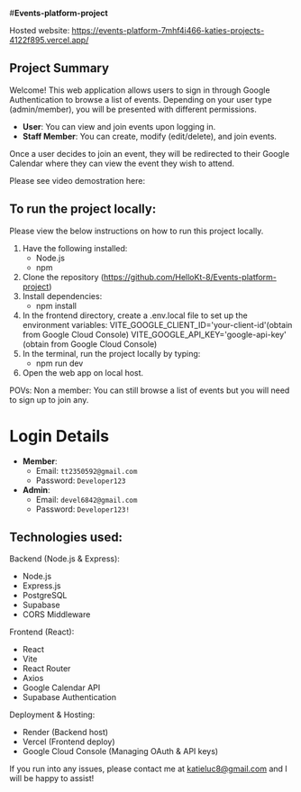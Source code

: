 #**Events-platform-project**

Hosted website: https://events-platform-7mhf4i466-katies-projects-4122f895.vercel.app/

## Project Summary
Welcome! This web application allows users to sign in through Google Authentication to browse a list of events. Depending on your user type (admin/member), you will be presented with different permissions. 

- **User**: You can view and join events upon logging in.
- **Staff Member**: You can create, modify (edit/delete), and join events.

Once a user decides to join an event, they will be redirected to their Google Calendar where they can view the event they wish to attend.

Please see video demostration here: 


## To run the project locally: 
Please view the below instructions on how to run this project locally. 
1. Have the following installed:
   - Node.js
   - npm
2. Clone the repository (https://github.com/HelloKt-8/Events-platform-project)
3. Install dependencies:
   - npm install
4. In the frontend directory, create a .env.local file to set up the environment variables:
   VITE_GOOGLE_CLIENT_ID='your-client-id'(obtain from Google Cloud Console)
   VITE_GOOGLE_API_KEY='google-api-key' (obtain from Google Cloud Console)
5. In the terminal, run the project locally by typing:
   - npm run dev
6. Open the web app on local host.

POVs: 
Non a member: You can still browse a list of events but you will need to sign up to join any. 

# Login Details
- **Member**:
  - Email: `tt2350592@gmail.com`
  - Password: `Developer123`
- **Admin**:
  - Email: `devel6842@gmail.com`
  - Password: `Developer123!`

## Technologies used: 
Backend (Node.js & Express): 
- Node.js
- Express.js
- PostgreSQL
- Supabase
- CORS Middleware

Frontend (React):
- React
- Vite
- React Router
- Axios
- Google Calendar API
- Supabase Authentication

Deployment & Hosting: 
- Render (Backend host)
- Vercel (Frontend deploy)
- Google Cloud Console (Managing OAuth & API keys)

If you run into any issues, please contact me at katieluc8@gmail.com and I will be happy to assist!
